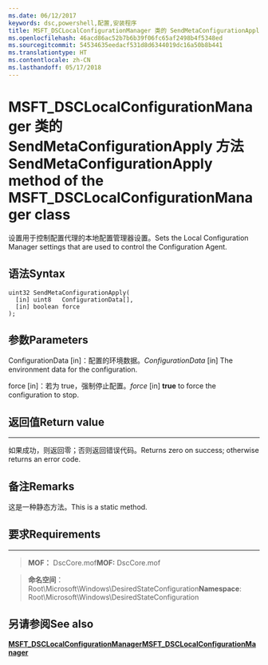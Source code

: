 ```yaml
---
ms.date: 06/12/2017
keywords: dsc,powershell,配置,安装程序
title: MSFT_DSCLocalConfigurationManager 类的 SendMetaConfigurationApply 方法
ms.openlocfilehash: 46acd86ac52b7b6b39f06fc65af2498b4f5348ed
ms.sourcegitcommit: 54534635eedacf531d8d6344019dc16a50b8b441
ms.translationtype: HT
ms.contentlocale: zh-CN
ms.lasthandoff: 05/17/2018
---
```

# <a name="sendmetaconfigurationapply-method-of-the-msftdsclocalconfigurationmanager-class"></a><span data-ttu-id="0dd86-103">MSFT_DSCLocalConfigurationManager 类的 SendMetaConfigurationApply 方法</span><span class="sxs-lookup"><span data-stu-id="0dd86-103">SendMetaConfigurationApply method of the MSFT_DSCLocalConfigurationManager class</span></span>

<span data-ttu-id="0dd86-104">设置用于控制配置代理的本地配置管理器设置。</span><span class="sxs-lookup"><span data-stu-id="0dd86-104">Sets the Local Configuration Manager settings that are used to control the Configuration Agent.</span></span>

<a name="syntax"></a><span data-ttu-id="0dd86-105">语法</span><span class="sxs-lookup"><span data-stu-id="0dd86-105">Syntax</span></span>
------

```mof
uint32 SendMetaConfigurationApply(
  [in] uint8   ConfigurationData[],
  [in] boolean force
);
```

<a name="parameters"></a><span data-ttu-id="0dd86-106">参数</span><span class="sxs-lookup"><span data-stu-id="0dd86-106">Parameters</span></span>
----------

<span data-ttu-id="0dd86-107">ConfigurationData \[in\]：配置的环境数据。</span><span class="sxs-lookup"><span data-stu-id="0dd86-107">*ConfigurationData* \[in\] The environment data for the configuration.</span></span>

<span data-ttu-id="0dd86-108">force \[in\]：若为 true，强制停止配置。</span><span class="sxs-lookup"><span data-stu-id="0dd86-108">*force* \[in\] **true** to force the configuration to stop.</span></span>

## <a name="return-value"></a><span data-ttu-id="0dd86-109">返回值</span><span class="sxs-lookup"><span data-stu-id="0dd86-109">Return value</span></span>
------------

<span data-ttu-id="0dd86-110">如果成功，则返回零；否则返回错误代码。</span><span class="sxs-lookup"><span data-stu-id="0dd86-110">Returns zero on success; otherwise returns an error code.</span></span>

## <a name="remarks"></a><span data-ttu-id="0dd86-111">备注</span><span class="sxs-lookup"><span data-stu-id="0dd86-111">Remarks</span></span>

<span data-ttu-id="0dd86-112">这是一种静态方法。</span><span class="sxs-lookup"><span data-stu-id="0dd86-112">This is a static method.</span></span>

## <a name="requirements"></a><span data-ttu-id="0dd86-113">要求</span><span class="sxs-lookup"><span data-stu-id="0dd86-113">Requirements</span></span>
------------
><span data-ttu-id="0dd86-114">**MOF：** DscCore.mof</span><span class="sxs-lookup"><span data-stu-id="0dd86-114">**MOF:** DscCore.mof</span></span>

><span data-ttu-id="0dd86-115">**命名空间**：Root\Microsoft\Windows\DesiredStateConfiguration</span><span class="sxs-lookup"><span data-stu-id="0dd86-115">**Namespace**: Root\Microsoft\Windows\DesiredStateConfiguration</span></span>


## <a name="see-also"></a><span data-ttu-id="0dd86-116">另请参阅</span><span class="sxs-lookup"><span data-stu-id="0dd86-116">See also</span></span>


[<span data-ttu-id="0dd86-117">**MSFT_DSCLocalConfigurationManager**</span><span class="sxs-lookup"><span data-stu-id="0dd86-117">**MSFT_DSCLocalConfigurationManager**</span></span>](msft-dsclocalconfigurationmanager.md)